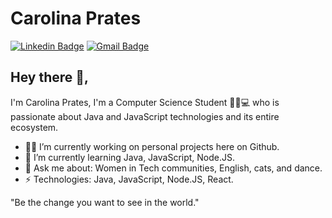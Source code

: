 # Carolina Prates
[![Linkedin Badge](https://img.shields.io/badge/-carolinapprates-blue?style=flat-square&logo=Linkedin&logoColor=white&link=https://www.linkedin.com/in/carolinapprates/)](https://www.linkedin.com/in/carolinapprates/)
[![Gmail Badge](https://img.shields.io/badge/-cpprates18@gmail.com-c14438?style=flat-square&logo=Gmail&logoColor=white&link=mailto:cpprates18@gmail.com)](mailto:cpprates18@gmail.com)
## Hey there 👋, 
I'm Carolina Prates, I'm a Computer Science Student 👩‍🎓💻 who is passionate about Java and JavaScript technologies and its entire ecosystem. 

- 👩‍💻 I’m currently working on personal projects here on Github.
- 📖 I’m currently learning Java, JavaScript, Node.JS.
- 💬 Ask me about: Women in Tech communities, English, cats, and dance.
- ⚡ Technologies: Java, JavaScript, Node.JS, React.

"Be the change you want to see in the world."
